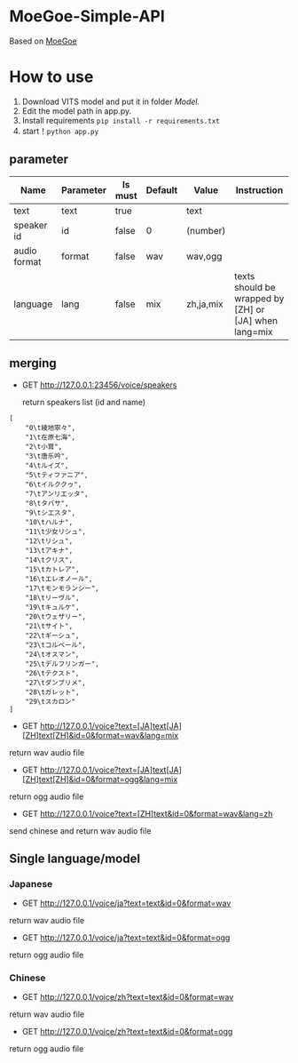 # MoeGoe-Simple-API

Based on [MoeGoe](https://github.com/CjangCjengh/MoeGoe)

# How to use

1. Download VITS model and put it in folder *Model.*
2. Edit the model path in app.py.
3. Install requirements `pip install -r requirements.txt`
4. start！`python app.py`

## parameter

| Name         | Parameter | Is must | Default | Value     | Instruction                                           |
| ------------ | --------- | ------- | ------- | --------- | ----------------------------------------------------- |
| text         | text      | true    |         | text      |                                                       |
| speaker id   | id        | false   | 0       | (number)  |                                                       |
| audio format | format    | false   | wav     | wav,ogg   |                                                       |
| language     | lang      | false   | mix     | zh,ja,mix | texts should be wrapped by [ZH] or [JA] when lang=mix |

## merging

- GET http://127.0.0.1:23456/voice/speakers

  return speakers list (id and name)

```
[
	"0\t綾地寧々",
	"1\t在原七海",
	"2\t小茸",
	"3\t唐乐吟",
	"4\tルイズ",
	"5\tティファニア",
	"6\tイルククゥ",
	"7\tアンリエッタ",
	"8\tタバサ",
	"9\tシエスタ",
	"10\tハルナ",
	"11\t少女リシュ",
	"12\tリシュ",
	"13\tアキナ",
	"14\tクリス",
	"15\tカトレア",
	"16\tエレオノール",
	"17\tモンモランシー",
	"18\tリーヴル",
	"19\tキュルケ",
	"20\tウェザリー",
	"21\tサイト",
	"22\tギーシュ",
	"23\tコルベール",
	"24\tオスマン",
	"25\tデルフリンガー",
	"26\tテクスト",
	"27\tダンプリメ",
	"28\tガレット",
	"29\tスカロン"
]
```

- GET http://127.0.0.1/voice?text=[JA]text[JA][ZH]text[ZH]&id=0&format=wav&lang=mix

return wav audio file

- GET http://127.0.0.1/voice?text=[JA]text[JA][ZH]text[ZH]&id=0&format=ogg&lang=mix

return ogg audio file

- GET http://127.0.0.1/voice?text=[ZH]text&id=0&format=wav&lang=zh

send chinese and return  wav audio file



## Single language/model

### Japanese

- GET http://127.0.0.1/voice/ja?text=text&id=0&format=wav

return wav audio file

- GET http://127.0.0.1/voice/ja?text=text&id=0&format=ogg

return ogg audio file

### Chinese

- GET http://127.0.0.1/voice/zh?text=text&id=0&format=wav

return wav audio file

- GET http://127.0.0.1/voice/zh?text=text&id=0&format=ogg

return ogg audio file
